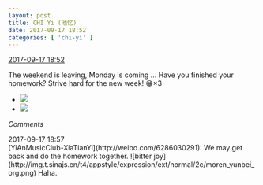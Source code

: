 ```yaml
---
layout: post
title: CHI Yi (池忆)
date: 2017-09-17 18:52
categories: [ 'chi-yi' ]
---
```


<div class="weibo-info">
  <a href="http://weibo.com/6117581836/FmfPA77os">2017-09-17 18:52</a>
</div>

The weekend is leaving, Monday is coming … Have you finished your homework? Strive hard for the new week! :grin:×3

<!-- more -->

<ul class="weibo-pic-list-1">
  <li class="weibo-pic">
    <a href="http://wx4.sinaimg.cn/mw690/006G0KuMgy1fjmr89ftvaj30k00qogny.jpg"><img src="http://wx4.sinaimg.cn/thumb150/006G0KuMgy1fjmr89ftvaj30k00qogny.jpg" /></a>
  </li>
  <li class="weibo-pic">
    <a href="http://wx1.sinaimg.cn/mw690/006G0KuMgy1fjmr89rbb0j30k00qojts.jpg"><img src="http://wx1.sinaimg.cn/thumb150/006G0KuMgy1fjmr89rbb0j30k00qojts.jpg" /></a>
  </li>
</ul>

*Comments*

<div class="weibo-info">2017-09-17 18:57</div>
[YiAnMusicClub-XiaTianYi](http://weibo.com/6286030291): We may get back and do the homework together. ![bitter joy](http://img.t.sinajs.cn/t4/appstyle/expression/ext/normal/2c/moren_yunbei_org.png) Haha.
